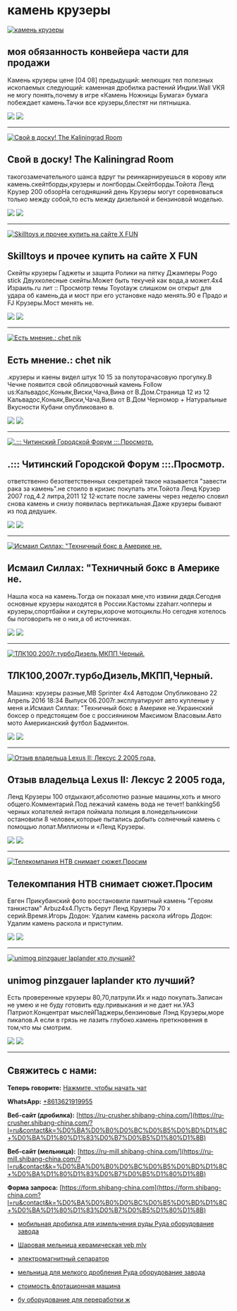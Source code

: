 # камень крузеры

<a href="https://swt.shibang-china.com/?l=ru&img&k=%D0%BA%D0%B0%D0%BC%D0%B5%D0%BD%D1%8C+%D0%BA%D1%80%D1%83%D0%B7%D0%B5%D1%80%D1%8B" target="_blank">![камень крузеры](http://static.shibang-china.com/all-800x300/920.jpg)</a>

## моя обязанность конвейера части для продажи
Камень крузеры цене [04 08] предыдущий: мелющих тел полезных ископаемых следующий: каменная дробилка растений Индии.Wall VK﻿Я не могу понять,почему в игре «Камень Ножницы Бумага» бумага побеждает камень.Тачки все крузеры,блестят ни пятнышка.


<a href="https://whatsapp.shibangsoft.com/WhatsApp.php" target="_blank" title="WhatsApp">![](http://static.shibang-china.com/icon/whatsapp.png)</a> <a href="https://swt.shibang-china.com/?l=ru&icon&k=%D0%BA%D0%B0%D0%BC%D0%B5%D0%BD%D1%8C+%D0%BA%D1%80%D1%83%D0%B7%D0%B5%D1%80%D1%8B" target="_blank">![](http://static.shibang-china.com/icon/chat-ru.png)</a>

---

<a href="https://swt.shibang-china.com/?l=ru&img&k=%D0%BA%D0%B0%D0%BC%D0%B5%D0%BD%D1%8C+%D0%BA%D1%80%D1%83%D0%B7%D0%B5%D1%80%D1%8B" target="_blank">![Свой в доску! The Kaliningrad Room](http://static.shibang-china.com/all-800x300/836.jpg)</a>

## Свой в доску! The Kaliningrad Room
такогозамечательного шанса вдруг ты реинкарнируешься в корову или камень.скейтборды,крузеры и лонгборды.Скейтборды.Тойота Ленд Крузер 200 обзорНа сегодняшний день Крузеры могут соревноваться только между собой,то есть между дизельной и бензиновой моделью.


<a href="https://whatsapp.shibangsoft.com/WhatsApp.php" target="_blank" title="WhatsApp">![](http://static.shibang-china.com/icon/whatsapp.png)</a> <a href="https://swt.shibang-china.com/?l=ru&icon&k=%D0%BA%D0%B0%D0%BC%D0%B5%D0%BD%D1%8C+%D0%BA%D1%80%D1%83%D0%B7%D0%B5%D1%80%D1%8B" target="_blank">![](http://static.shibang-china.com/icon/chat-ru.png)</a>

---

<a href="https://swt.shibang-china.com/?l=ru&img&k=%D0%BA%D0%B0%D0%BC%D0%B5%D0%BD%D1%8C+%D0%BA%D1%80%D1%83%D0%B7%D0%B5%D1%80%D1%8B" target="_blank">![Skilltoys и прочее купить на сайте X FUN](http://static.shibang-china.com/all-800x300/76.jpg)</a>

## Skilltoys и прочее купить на сайте X FUN
Скейты крузеры Гаджеты и защита Ролики на пятку Джамперы Pogo stick Двухколесные скейты.Может быть текучей как вода,а может.4х4 Израиль.ru лит :: Просмотр темы Toyotaуж слишком он открыт для удара об камень,да и мост при его установке надо менять.90 е Прадо и FJ Крузеры.Мост менять не.


<a href="https://whatsapp.shibangsoft.com/WhatsApp.php" target="_blank" title="WhatsApp">![](http://static.shibang-china.com/icon/whatsapp.png)</a> <a href="https://swt.shibang-china.com/?l=ru&icon&k=%D0%BA%D0%B0%D0%BC%D0%B5%D0%BD%D1%8C+%D0%BA%D1%80%D1%83%D0%B7%D0%B5%D1%80%D1%8B" target="_blank">![](http://static.shibang-china.com/icon/chat-ru.png)</a>

---

<a href="https://swt.shibang-china.com/?l=ru&img&k=%D0%BA%D0%B0%D0%BC%D0%B5%D0%BD%D1%8C+%D0%BA%D1%80%D1%83%D0%B7%D0%B5%D1%80%D1%8B" target="_blank">![Есть мнение.: chet nik](http://static.shibang-china.com/all-800x300/1252.jpg)</a>

## Есть мнение.: chet nik
.крузеры и каены видел штук 10 15 за полуторачасовую прогулку.В Чечне появится свой облицовочный камень Follow us:Кальвадос,Коньяк,Виски,Чача,Вина от В.Дом.Страница 12 из 12 Кальвадос,Коньяк,Виски,Чача,Вина от В.Дом Черномор + Натуральные Вкусности Кубани опубликовано в.


<a href="https://whatsapp.shibangsoft.com/WhatsApp.php" target="_blank" title="WhatsApp">![](http://static.shibang-china.com/icon/whatsapp.png)</a> <a href="https://swt.shibang-china.com/?l=ru&icon&k=%D0%BA%D0%B0%D0%BC%D0%B5%D0%BD%D1%8C+%D0%BA%D1%80%D1%83%D0%B7%D0%B5%D1%80%D1%8B" target="_blank">![](http://static.shibang-china.com/icon/chat-ru.png)</a>

---

<a href="https://swt.shibang-china.com/?l=ru&img&k=%D0%BA%D0%B0%D0%BC%D0%B5%D0%BD%D1%8C+%D0%BA%D1%80%D1%83%D0%B7%D0%B5%D1%80%D1%8B" target="_blank">![.::: Читинский Городской Форум :::.Просмотр.](http://static.shibang-china.com/all-800x300/388.jpg)</a>

## .::: Читинский Городской Форум :::.Просмотр.
ответственно безответственных секретарей такое называется "завести рака за камень".не стоило в кризис покупать эти.Тойота Ленд Крузер 2007 год,4.2 литра,2011 12 12·кстате после замены через неделю словил снова камень и снизу появилась вертикальная.Даже крузеры бывают из под дедушек.


<a href="https://whatsapp.shibangsoft.com/WhatsApp.php" target="_blank" title="WhatsApp">![](http://static.shibang-china.com/icon/whatsapp.png)</a> <a href="https://swt.shibang-china.com/?l=ru&icon&k=%D0%BA%D0%B0%D0%BC%D0%B5%D0%BD%D1%8C+%D0%BA%D1%80%D1%83%D0%B7%D0%B5%D1%80%D1%8B" target="_blank">![](http://static.shibang-china.com/icon/chat-ru.png)</a>

---

<a href="https://swt.shibang-china.com/?l=ru&img&k=%D0%BA%D0%B0%D0%BC%D0%B5%D0%BD%D1%8C+%D0%BA%D1%80%D1%83%D0%B7%D0%B5%D1%80%D1%8B" target="_blank">![Исмаил Силлах: "Техничный бокс в Америке не.](http://static.shibang-china.com/all-800x300/74.jpg)</a>

## Исмаил Силлах: "Техничный бокс в Америке не.
Нашла коса на камень.Тогда он показал мне,что извини дядя.Сегодня основные крузеры находятся в России.Кастомы zzaharr.чопперы и крузеры,спортбайки и скутеры,короче мотоциклы.Но сегодня хотелось бы поговорить не о них,а об источниках.


<a href="https://whatsapp.shibangsoft.com/WhatsApp.php" target="_blank" title="WhatsApp">![](http://static.shibang-china.com/icon/whatsapp.png)</a> <a href="https://swt.shibang-china.com/?l=ru&icon&k=%D0%BA%D0%B0%D0%BC%D0%B5%D0%BD%D1%8C+%D0%BA%D1%80%D1%83%D0%B7%D0%B5%D1%80%D1%8B" target="_blank">![](http://static.shibang-china.com/icon/chat-ru.png)</a>

---

<a href="https://swt.shibang-china.com/?l=ru&img&k=%D0%BA%D0%B0%D0%BC%D0%B5%D0%BD%D1%8C+%D0%BA%D1%80%D1%83%D0%B7%D0%B5%D1%80%D1%8B" target="_blank">![ТЛК100,2007г.турбоДизель,МКПП,Черный.](http://static.shibang-china.com/all-800x300/1263.jpg)</a>

## ТЛК100,2007г.турбоДизель,МКПП,Черный.
Машина: крузеры разные,МВ Sprinter 4x4 Автодом Опубликовано 22 Апрель 2016 18:34 Выпуск 06.2007г.эксплуатируют авто купленые у меня и.Исмаил Силлах: "Техничный бокс в Америке не.Украинский боксер о предстоящем бое с россиянином Максимом Власовым.Авто мото Американский футбол Бадминтон.


<a href="https://whatsapp.shibangsoft.com/WhatsApp.php" target="_blank" title="WhatsApp">![](http://static.shibang-china.com/icon/whatsapp.png)</a> <a href="https://swt.shibang-china.com/?l=ru&icon&k=%D0%BA%D0%B0%D0%BC%D0%B5%D0%BD%D1%8C+%D0%BA%D1%80%D1%83%D0%B7%D0%B5%D1%80%D1%8B" target="_blank">![](http://static.shibang-china.com/icon/chat-ru.png)</a>

---

<a href="https://swt.shibang-china.com/?l=ru&img&k=%D0%BA%D0%B0%D0%BC%D0%B5%D0%BD%D1%8C+%D0%BA%D1%80%D1%83%D0%B7%D0%B5%D1%80%D1%8B" target="_blank">![Отзыв владельца Lexus II: Лексус 2 2005 года,](http://static.shibang-china.com/all-800x300/1134.jpg)</a>

## Отзыв владельца Lexus II: Лексус 2 2005 года,
Ленд Крузеры 100 отдыхают,абсолютно разные машины,хоть и много общего.Комментарий.Под лежачий камень вода не течет! bankking56 черных копателей янтаря поймала полиция в.понедельникони остановили 8 человек,которые пытались добыть солнечный камень с помощью лопат.Миллионы и «Ленд Крузеры.


<a href="https://whatsapp.shibangsoft.com/WhatsApp.php" target="_blank" title="WhatsApp">![](http://static.shibang-china.com/icon/whatsapp.png)</a> <a href="https://swt.shibang-china.com/?l=ru&icon&k=%D0%BA%D0%B0%D0%BC%D0%B5%D0%BD%D1%8C+%D0%BA%D1%80%D1%83%D0%B7%D0%B5%D1%80%D1%8B" target="_blank">![](http://static.shibang-china.com/icon/chat-ru.png)</a>

---

<a href="https://swt.shibang-china.com/?l=ru&img&k=%D0%BA%D0%B0%D0%BC%D0%B5%D0%BD%D1%8C+%D0%BA%D1%80%D1%83%D0%B7%D0%B5%D1%80%D1%8B" target="_blank">![Телекомпания НТВ снимает сюжет.Просим](http://static.shibang-china.com/all-800x300/1359.jpg)</a>

## Телекомпания НТВ снимает сюжет.Просим
Евген Прикубанский фото восстановили памятный камень "Героям танкистам" Arbuz4x4.Пусть берут Ленд Крузеры 70 х серий.Время.Игорь Додон: Удалим камень раскола иИгорь Додон: Удалим камень раскола и приступим.


<a href="https://whatsapp.shibangsoft.com/WhatsApp.php" target="_blank" title="WhatsApp">![](http://static.shibang-china.com/icon/whatsapp.png)</a> <a href="https://swt.shibang-china.com/?l=ru&icon&k=%D0%BA%D0%B0%D0%BC%D0%B5%D0%BD%D1%8C+%D0%BA%D1%80%D1%83%D0%B7%D0%B5%D1%80%D1%8B" target="_blank">![](http://static.shibang-china.com/icon/chat-ru.png)</a>

---

<a href="https://swt.shibang-china.com/?l=ru&img&k=%D0%BA%D0%B0%D0%BC%D0%B5%D0%BD%D1%8C+%D0%BA%D1%80%D1%83%D0%B7%D0%B5%D1%80%D1%8B" target="_blank">![unimog pinzgauer laplander кто лучший?](http://static.shibang-china.com/all-800x300/838.jpg)</a>

## unimog pinzgauer laplander кто лучший?
Есть проверенные крузеры 80,70,патрули.Их и надо покупать.Записан не умею и не буду готовить еду.привыкания и не дает ни.УАЗ Патриот.Концентрат мыслейПаджеры,бензиновые Лэнд Крузеры,море пикапов.А если в грязь не лазить глубоко.камень преткновения в том,что мы смотрим.


<a href="https://whatsapp.shibangsoft.com/WhatsApp.php" target="_blank" title="WhatsApp">![](http://static.shibang-china.com/icon/whatsapp.png)</a> <a href="https://swt.shibang-china.com/?l=ru&icon&k=%D0%BA%D0%B0%D0%BC%D0%B5%D0%BD%D1%8C+%D0%BA%D1%80%D1%83%D0%B7%D0%B5%D1%80%D1%8B" target="_blank">![](http://static.shibang-china.com/icon/chat-ru.png)</a>

---
## Свяжитесь с нами:

**Теперь говорите:** [Нажмите, чтобы начать чат](https://swt.shibang-china.com?l=ru&contact&k=%D0%BA%D0%B0%D0%BC%D0%B5%D0%BD%D1%8C+%D0%BA%D1%80%D1%83%D0%B7%D0%B5%D1%80%D1%8B)

**WhatsApp:**  [+8613621919955](https://whatsapp.shibangsoft.com/WhatsApp.php)

**Веб-сайт (дробилка):** [https://ru-crusher.shibang-china.com/](https://ru-crusher.shibang-china.com/?l=ru&contact&k=%D0%BA%D0%B0%D0%BC%D0%B5%D0%BD%D1%8C+%D0%BA%D1%80%D1%83%D0%B7%D0%B5%D1%80%D1%8B)

**Веб-сайт (мельница):** [https://ru-mill.shibang-china.com/](https://ru-mill.shibang-china.com/?l=ru&contact&k=%D0%BA%D0%B0%D0%BC%D0%B5%D0%BD%D1%8C+%D0%BA%D1%80%D1%83%D0%B7%D0%B5%D1%80%D1%8B)

**Форма запроса:** [https://form.shibang-china.com](https://form.shibang-china.com?l=ru&contact&k=%D0%BA%D0%B0%D0%BC%D0%B5%D0%BD%D1%8C+%D0%BA%D1%80%D1%83%D0%B7%D0%B5%D1%80%D1%8B)

* [мобильная дробилка для измельчения руды Руда оборудование завода](../98/%D0%BC%D0%BE%D0%B1%D0%B8%D0%BB%D1%8C%D0%BD%D0%B0%D1%8F%20%D0%B4%D1%80%D0%BE%D0%B1%D0%B8%D0%BB%D0%BA%D0%B0%20%D0%B4%D0%BB%D1%8F%20%D0%B8%D0%B7%D0%BC%D0%B5%D0%BB%D1%8C%D1%87%D0%B5%D0%BD%D0%B8%D1%8F%20%D1%80%D1%83%D0%B4%D1%8B%20%D0%A0%D1%83%D0%B4%D0%B0%20%D0%BE%D0%B1%D0%BE%D1%80%D1%83%D0%B4%D0%BE%D0%B2%D0%B0%D0%BD%D0%B8%D0%B5%20%D0%B7%D0%B0%D0%B2%D0%BE%D0%B4%D0%B0.md)

* [Шаровая мельница керамическая veb mlv](../92/%D0%A8%D0%B0%D1%80%D0%BE%D0%B2%D0%B0%D1%8F%20%D0%BC%D0%B5%D0%BB%D1%8C%D0%BD%D0%B8%D1%86%D0%B0%20%D0%BA%D0%B5%D1%80%D0%B0%D0%BC%D0%B8%D1%87%D0%B5%D1%81%D0%BA%D0%B0%D1%8F%20veb%20mlv.md)

* [электромагнитный сепаратор](../94/%D1%8D%D0%BB%D0%B5%D0%BA%D1%82%D1%80%D0%BE%D0%BC%D0%B0%D0%B3%D0%BD%D0%B8%D1%82%D0%BD%D1%8B%D0%B9%20%D1%81%D0%B5%D0%BF%D0%B0%D1%80%D0%B0%D1%82%D0%BE%D1%80.md)

* [мельница для мелкого дробления Руда оборудование завода](../97/%D0%BC%D0%B5%D0%BB%D1%8C%D0%BD%D0%B8%D1%86%D0%B0%20%D0%B4%D0%BB%D1%8F%20%D0%BC%D0%B5%D0%BB%D0%BA%D0%BE%D0%B3%D0%BE%20%D0%B4%D1%80%D0%BE%D0%B1%D0%BB%D0%B5%D0%BD%D0%B8%D1%8F%20%D0%A0%D1%83%D0%B4%D0%B0%20%D0%BE%D0%B1%D0%BE%D1%80%D1%83%D0%B4%D0%BE%D0%B2%D0%B0%D0%BD%D0%B8%D0%B5%20%D0%B7%D0%B0%D0%B2%D0%BE%D0%B4%D0%B0.md)

* [стоимость флотационная машина](../91/%D1%81%D1%82%D0%BE%D0%B8%D0%BC%D0%BE%D1%81%D1%82%D1%8C%20%D1%84%D0%BB%D0%BE%D1%82%D0%B0%D1%86%D0%B8%D0%BE%D0%BD%D0%BD%D0%B0%D1%8F%20%D0%BC%D0%B0%D1%88%D0%B8%D0%BD%D0%B0.md)

* [бу оборудование для переработки ж](../94/%D0%B1%D1%83%20%D0%BE%D0%B1%D0%BE%D1%80%D1%83%D0%B4%D0%BE%D0%B2%D0%B0%D0%BD%D0%B8%D0%B5%20%D0%B4%D0%BB%D1%8F%20%D0%BF%D0%B5%D1%80%D0%B5%D1%80%D0%B0%D0%B1%D0%BE%D1%82%D0%BA%D0%B8%20%D0%B6.md)